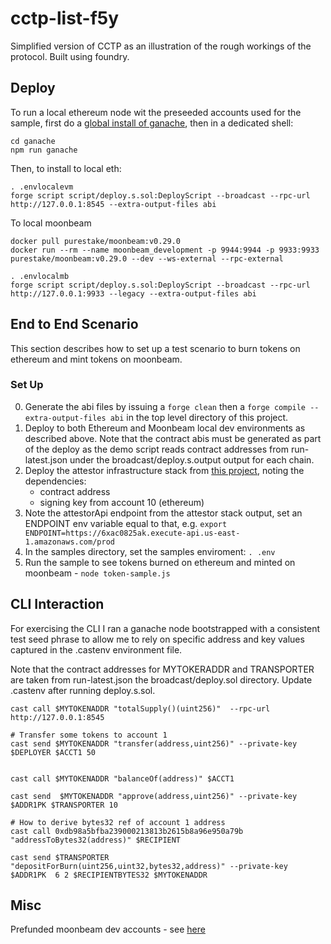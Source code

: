 # cctp-list-f5y

Simplified version of CCTP as an illustration of the rough workings of the protocol. Built using foundry.

## Deploy

To run a local ethereum node wit the preseeded accounts used for the sample, first do a [global install of ganache](https://www.npmjs.com/package/ganache), then in a dedicated shell:

```
cd ganache
npm run ganache
```

Then, to install to local eth:

```
. .envlocalevm
forge script script/deploy.s.sol:DeployScript --broadcast --rpc-url http://127.0.0.1:8545 --extra-output-files abi
```

To local moonbeam

```
docker pull purestake/moonbeam:v0.29.0
docker run --rm --name moonbeam_development -p 9944:9944 -p 9933:9933 purestake/moonbeam:v0.29.0 --dev --ws-external --rpc-external 

. .envlocalmb
forge script script/deploy.s.sol:DeployScript --broadcast --rpc-url http://127.0.0.1:9933 --legacy --extra-output-files abi
```

## End to End Scenario

This section describes how to set up a test scenario to burn tokens on ethereum and mint tokens on
moonbeam.

### Set Up

0. Generate the abi files by issuing a `forge clean` then a `forge compile --extra-output-files abi` in the 
top level directory of this project.
1. Deploy to both Ethereum and Moonbeam local dev environments as described above. Note that the contract abis
must be generated as part of the deploy as the demo script reads contract addresses from run-latest.json 
under the broadcast/deploy.s.output output for each chain.
2. Deploy the attestor infrastructure stack from [this project](https://github.com/d-smith/attester), noting the dependencies:
    * contract address
    * signing key from account 10 (ethereum)
3. Note the attestorApi endpoint from the attestor stack output, set an ENDPOINT env variable equal to that, e.g. 
`export ENDPOINT=https://6xac0825ak.execute-api.us-east-1.amazonaws.com/prod`
4. In the samples directory, set the samples enviroment: `. .env`
5. Run the sample to see tokens burned on ethereum and minted on moonbeam - `node token-sample.js`

## CLI Interaction

For exercising the CLI I ran a ganache node bootstrapped with a consistent test seed phrase to allow me to rely on specific address and key values captured in the 
.castenv environment file.

Note that the contract addresses for MYTOKERADDR and TRANSPORTER are taken from run-latest.json the broadcast/deploy.sol directory. Update .castenv after running deploy.s.sol.

```
cast call $MYTOKENADDR "totalSupply()(uint256)"  --rpc-url  http://127.0.0.1:8545

# Transfer some tokens to account 1
cast send $MYTOKENADDR "transfer(address,uint256)" --private-key $DEPLOYER $ACCT1 50


cast call $MYTOKENADDR "balanceOf(address)" $ACCT1

cast send  $MYTOKENADDR "approve(address,uint256)" --private-key $ADDR1PK $TRANSPORTER 10

# How to derive bytes32 ref of account 1 address
cast call 0xdb98a5bfba239000213813b2615b8a96e950a79b "addressToBytes32(address)" $RECIPIENT

cast send $TRANSPORTER "depositForBurn(uint256,uint32,bytes32,address)" --private-key $ADDR1PK  6 2 $RECIPIENTBYTES32 $MYTOKENADDR
```

## Misc

Prefunded moonbeam dev accounts - see [here](https://docs.moonbeam.network/builders/get-started/networks/moonbeam-dev/#pre-funded-development-accounts)


